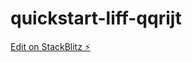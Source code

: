 # quickstart-liff-qqrijt

[Edit on StackBlitz ⚡️](https://stackblitz.com/edit/quickstart-liff-qqrijt)
